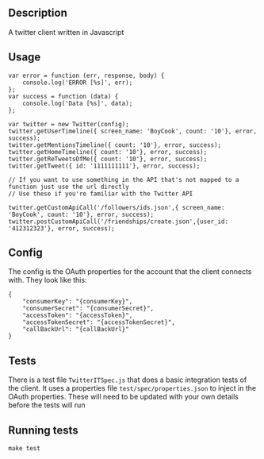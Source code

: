 ## Description
A twitter client written in Javascript

## Usage

	var error = function (err, response, body) {
		console.log('ERROR [%s]', err);
    };
    var success = function (data) {
    	console.log('Data [%s]', data);
    };

    var twitter = new Twitter(config);
	twitter.getUserTimeline({ screen_name: 'BoyCook', count: '10'}, error, success);
	twitter.getMentionsTimeline({ count: '10'}, error, success);
	twitter.getHomeTimeline({ count: '10'}, error, success);
	twitter.getReTweetsOfMe({ count: '10'}, error, success);
	twitter.getTweet({ id: '1111111111'}, error, success);

	// If you want to use something in the API that's not mapped to a function just use the url directly
	// Use these if you're familiar with the Twitter API

	twitter.getCustomApiCall('/followers/ids.json',{ screen_name: 'BoyCook', count: '10'}, error, success);
	twitter.postCustomApiCall('/friendships/create.json',{user_id: '412312323'}, error, success);

## Config
The config is the OAuth properties for the account that the client connects with. They look like this:

	{
	    "consumerKey": "{consumerKey}",
	    "consumerSecret": "{consumerSecret}",
	    "accessToken": "{accessToken}",
	    "accessTokenSecret": "{accessTokenSecret}",
	    "callBackUrl": "{callBackUrl}"
	}


## Tests

There is a test file `TwitterITSpec.js` that does a basic integration tests of the client. 
It uses a properties file `test/spec/properties.json` to inject in the OAuth properties. 
These will need to be updated with your own details before the tests will run

## Running tests

	make test
